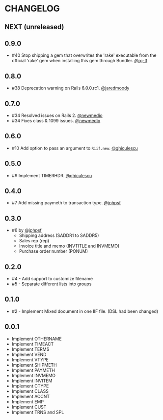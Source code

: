 # CHANGELOG

## NEXT (unreleased)

## 0.9.0

- #40 Stop shipping a gem that overwrites the 'rake' executable from the official 'rake' gem
  when installing this gem through Bundler. [@rg-3](https://github.com/rg-3)

## 0.8.0

- #38 Deprecation warning on Rails 6.0.0.rc1. [@jaredmoody](https://github.com/jaredmoody)

## 0.7.0

- #34 Resolved issues on Rails 2. [@newmedio](https://github.com/newmedio)
- #34 Fixes class & 1099 issues. [@newmedio](https://github.com/newmedio)

## 0.6.0

- #10 Add option to pass an argument to `Riif.new`. [@ghiculescu](https://github.com/ghiculescu)

## 0.5.0

- #9 Implement TIMERHDR. [@ghiculescu](https://github.com/ghiculescu)

## 0.4.0

- #7 Add missing paymeth to transaction type. [@jphpsf](https://github.com/jphpsf)

## 0.3.0

- #6 by [@jphpsf](https://github.com/jphpsf)
  - Shipping address (SADDR1 to SADDR5)
  - Sales rep (rep)
  - Invoice title and memo (INVTITLE and INVMEMO)
  - Purchase order number (PONUM)

## 0.2.0

- #4 - Add support to customize filename
- #5 - Separate different lists into groups

## 0.1.0

- #2 - Implement Mixed document in one IIF file. (DSL had been changed)

## 0.0.1

- Implement OTHERNAME
- Implement TIMEACT
- Implement TERMS
- Implement VEND
- Implement VTYPE
- Implement SHIPMETH
- Implement PAYMETH
- Implement INVMEMO
- Implement INVITEM
- Implement CTYPE
- Implement CLASS
- Implement ACCNT
- Implement EMP
- Implement CUST
- Implement TRNS and SPL

